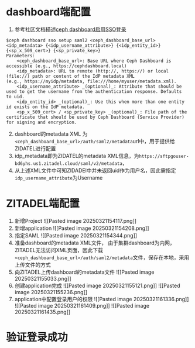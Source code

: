 # dashboard端配置
1. 参考社区文档描述[ceph dashboard启用SSO登录](https://docs.ceph.com/en/pacific/mgr/dashboard/#enabling-single-sign-on-sso)
```
$ceph dashboard sso setup saml2 <ceph_dashboard_base_url> <idp_metadata> {<idp_username_attribute>} {<idp_entity_id>} {<sp_x_509_cert>} {<sp_private_key>}
Parameters:
	<ceph_dashboard_base_url>: Base URL where Ceph Dashboard is accessible (e.g., https://cephdashboard.local)
	<idp_metadata>: URL to remote (http://, https://) or local (file://) path or content of the IdP metadata XML (e.g., https://myidp/metadata, file:///home/myuser/metadata.xml).
	<idp_username_attribute> _(optional)_: Attribute that should be used to get the username from the authentication response. Defaults to uid.
	<idp_entity_id> _(optional)_: Use this when more than one entity id exists on the IdP metadata.
	<sp_x_509_cert> / <sp_private_key> _(optional)_: File path of the certificate that should be used by Ceph Dashboard (Service Provider) for signing and encryption.
```
2. dashboard的metadata XML 为`<ceph_dashboard_base_url>/auth/saml2/metadata`url中，用于提供给ZIDATEL进行配置
3. idp_metadata即为ZIDATEL的metadata XML信息，为`https://sftpgouser-bd6yhs.us1.zitadel.cloud/saml/v2/metadata`，
4. 从上述XML文件中可知ZIDADEl中并未返回uid作为用户名，因此需指定`idp_username_attribute`为Username

# ZITADEL端配置
1. 新增Project
![[Pasted image 20250321154117.png]]
2. 新增application
![[Pasted image 20250321154208.png]]
3. 指定SAML
![[Pasted image 20250321154344.png]]
4. 准备dashboard的metadata XML文件， 由于集群dashboard为内网，ZITADEL无法访问XML页面，因此下载`<ceph_dashboard_base_url>/auth/saml2/metadata`文件，保存在本地，采用上传文件的方式
5. 向ZITADEL上传dashboard的metadata文件
![[Pasted image 20250321155033.png]]
6. 创建application完成
![[Pasted image 20250321155121.png]]
![[Pasted image 20250321155236.png]]
7. application中配置登录用户的权限
![[Pasted image 20250321161336.png]]
![[Pasted image 20250321161409.png]]
![[Pasted image 20250321161435.png]]
# 验证登录成功